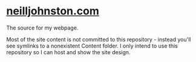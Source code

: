 # [neilljohnston.com](http://neilljohnston.com)

The source for my webpage.

Most of the site content is not committed to this repository - instead you'll see symlinks to a nonexistent Content folder. I only intend to use this repository so I can host and show the site design.